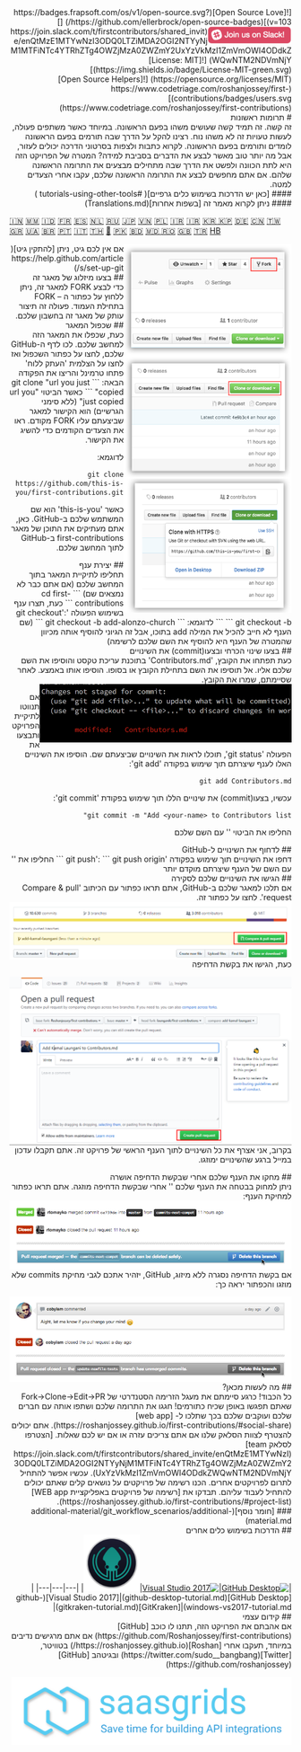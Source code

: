 <div dir="rtl">
[![Open Source Love](https://badges.frapsoft.com/os/v1/open-source.svg?v=103)](https://github.com/ellerbrock/open-source-badges/)
[<img align="right" width="150" src="assets/join-slack-team.png">](https://join.slack.com/t/firstcontributors/shared_invite/enQtMzE1MTYwNzI3ODQ0LTZiMDA2OGI2NTYyNjM1MTFiNTc4YTRhZTg4OWZjMzA0ZWZmY2UxYzVkMzI1ZmVmOWI4ODdkZWQwNTM2NDVmNjY)
[![License: MIT](https://img.shields.io/badge/License-MIT-green.svg)](https://opensource.org/licenses/MIT)
[![Open Source Helpers](https://www.codetriage.com/roshanjossey/first-contributions/badges/users.svg)](https://www.codetriage.com/roshanjossey/first-contributions)
</div>

<div dir="rtl">
# תרומות ראשונות
</div>

<div dir="rtl">
זה קשה. זה תמיד קשה שעושים משהו בפעם הראשונה. במיוחד כאשר משתפים פעולה, לעשות טעויות זה לא משהו נוח. רצינו להקל על הדרך שבה תורמים בפעם הראשונה לומדים ותורמים בפעם הראשונה.
לקרוא כתבות ולצפות בסרטוני הדרכה יכולים לעזור, אבל מה יותר טוב מאשר לבצע את הדברים בסביבת למידה? המטרה של הפרויקט הזה היא לתת הכוונה ולפשט את הדרך שבה מתחילים מבצעים את התרומה הראשונה שלהם. אם אתם מחפשים לבצע את התרומה הראשונה שלכם, עקבו אחרי הצעדים למטה.
</div>

<div dir="rtl">
#### [כאן יש הדרכות בשימוש כלים גרפיים]( #tutorials-using-other-tools )
</div>

<div dir="rtl">
#### ניתן לקרוא מאמר זה [בשפות אחרות](Translations.md)
</div>

[🇮🇳](translations/README.hi.md) [🇲🇲](translations/README.mm_unicode.md) [🇮🇩](translations/README.id.md) [🇫🇷](translations/README.fr.md) [🇪🇸](translations/README.es.md) [🇳🇱](translations/README.nl.md) [🇷🇺](translations/README.ru.md) [🇯🇵](translations/README.ja.md) [🇻🇳](translations/README.vn.md) [🇵🇱](translations/README.pl.md) [🇮🇷](translations/README.fa.md) [🇮🇷](translations/README.fa.en.md) [🇰🇷 🇰🇵](translations/README.ko.md) [🇩🇪](translations/README.de.md) [🇨🇳](translations/README.chs.md) [🇹🇼](translations/README.cht.md) [🇬🇷](translations/README.gr.md) [🇺🇦](translations/README.ua.md) [🇧🇷](translations/README.pt_br.md) [🇵🇹](translations/README.pt-pt.md) [🇮🇹](translations/README.it.md) [🇹🇭](translations/README.th.md) [🏴󠁥󠁳󠁧󠁡󠁿](translations/README.gl.md) [🇵🇰](translations/README.ur.md) [:bangladesh:](translations/README.bn.md) [:moldova: :romania:](translations/README.ro.md) [:uk:](translations/README.md) [🇹🇷](translations/README.tr.md) [HB](translations/README.hb.md)

<div dir="rtl">
<img align="right" width="300" src="assets/fork.png" alt="fork this repository" />
</div>

<div dir="rtl">
אם אין לכם גיט, ניתן [להתקין גיט]( https://help.github.com/articles/set-up-git/)
</div>

<div dir="rtl">
## בצעו מיזלוג של מאגר זה
</div>

<div dir="rtl">
כדי לבצע FORK למאגר זה, ניתן ללחוץ על כפתור ה – FORK בתחילת העמוד. פעולה זה תיצור עותק של מאגר זה בחשבון שלכם.
</div>


<div dir="rtl">
## שכפול המאגר
</div>

<div dir="rtl">
<img align="right" width="300" src="assets/clone.png" alt="clone this repository" />
</div>

<div dir="rtl">
כעת, שכפלו את המאגר הזה למחשב שלכם. לכו לדף ה-GitHub שלכם, לחצו על כפתור השכפול ואז לחצו על הצלמית 'העתק ללוח'
פתחו טרמינל והריצו את הפקודה הבאה:
```
git clone "url you just copied"
```
כאשר הביטוי "url you just copied" (ללא סימני הגרשיים) הוא הקישור למאגר שביצעתם עליו FORK מקודם. ראו את הצעדים הקודמים כדי להשיג את הקישור.

<img align="right" width="300" src="assets/copy-to-clipboard.png" alt="copy URL to clipboard" />

לדוגמא:
```
git clone https://github.com/this-is-you/first-contributions.git
```

כאשר 'this-is-you' הוא שם המשתמש שלכם ב-GitHub. כאן, אתם מעתיקים את התוכן של מאגר first-contributions ב-GitHub לתוך המחשב שלכם.
</div>


<div dir="rtl">
## יצירת ענף
</div>

<div dir="rtl">
תחליפו לתיקיית המאגר בתוך המחשב שלכם (אם אתם כבר לא נמצאים שם)
```
cd first-contributions
```
כעת, תצרו ענף בשימוש הפעולה 'git checkout':
```
git checkout -b <add-your-new-branch-name>
```
לדוגמא:
```
git checkout -b add-alonzo-church
```
(שם הענף לא חייב להכיל את המילה add בתוכו, אבל זה הגיוני להוסיף אותה מכיוון שהמטרה של הענף היא להוסיף את השם שלכם לרשימה)

</div>

<div dir="rtl">
## בצעו שינוי הכרחי ובצעו(commit) את השינויים
</div>

<div dir="rtl">
כעת תפתחו את הקובץ, 'Contributors.md' בתוכנת עריכת טקסט והוסיפו את השם שלכם אליו. אל תוסיפו את השם בתחילת הקובץ או בסופו. הוסיפו אותו באמצע. לאחר שסיימתם, שמרו את הקובץ.

<img align="right" width="450" src="assets/git-status.png" alt="git status" />

אם תנווטו לתיקיית הפרויקט ותבצעו את הפעולה 'git status', תוכלו לראות את השינויים שביצעתם שם.
הוסיפו את השינויים האלו לענף שיצרתם תוך שימוש בפקודה 'git add':
```
git add Contributors.md
```
עכשיו, בצעו(commit) את שינויים הללו תוך שימוש בפקודת 'git commit':
```
git commit -m "Add <your-name> to Contributors list"
```
החליפו את הביטוי '<your-name>' עם השם שלכם
</div>

<div dir="rtl">
## לדחוף את השינויים ל-GitHub
</div>

<div dir="rtl">
דחפו את השינויים תוך שימוש בפקודה 'git push':
```
git push origin <add-your-branch-name>
```
החליפו את '<add-your-branch-name>' עם השם של הענף שיצרתם מוקדם יותר
</div>

<div dir="rtl">
## הגישו את השינויים שלכם לסקירה
</div>

<div dir="rtl">
אם תלכו למאגר שלכם ב-GitHub, אתם תראו כפתור עם הכיתוב 'Compare & pull request'. לחצו על כפתור זה.

<img style="float: right;" src="assets/compare-and-pull.png" alt="create a pull request" />

כעת, הגישו את בקשת הדחיפה

<img style="float: right;" src="assets/submit-pull.png" alt="submit pull request" />

בקרוב, אני אצרף את כל השינויים לתוך הענף הראשי של פרויקט זה. אתם תקבלו עדכון במייל ברגע שהשינויים ימוזגו.
</div>

<div dir="rtl">
## מחקו את הענף שלכם אחרי שבקשת הדחיפה אושרה
</div>

<div dir="rtl">
ניתן למחוק בבטחה את הענף שלכם '<add-your-branch-name>' אחרי שבקשת הדחיפה מוזגה. אתם תראו כפתור למחיקת הענף:

<img style="float: right;" src="assets/delete-branch-after-pr.png" alt="delete branch after PR is merged" />

אם בקשת הדחיפה נסגרה ללא מיזוג, GitHub, יזהיר אתכם לגבי מחיקת commits שלא מוזגו והכפתור יראה כך:

<img style="float: right;" src="assets/delete-branch-warning.png" alt="delete branch after PR is not merged" />

</div>

<div dir="rtl">
## מה לעשות מכאן?
</div>

<div dir="rtl">
כל הכבוד! כרגע סיימתם את מעגל הזרימה הסטנדרטי של Fork->Clone->Edit->PR שאתם תפגשו באופן שכיח כתורמים!
חגגו את התרומה שלכם ושתפו אותה עם חברים שלכם ועוקבים שלכם בכך שתלכו ל- [web app](https://roshanjossey.github.io/first-contributions/#social-share).
אתם יכולים להצטרף לצוות הסלאק שלנו אם אתם צריכים עזרה או אם יש לכם שאלות.
[הצטרפו לסלאק team](https://join.slack.com/t/firstcontributors/shared_invite/enQtMzE1MTYwNzI3ODQ0LTZiMDA2OGI2NTYyNjM1MTFiNTc4YTRhZTg4OWZjMzA0ZWZmY2UxYzVkMzI1ZmVmOWI4ODdkZWQwNTM2NDVmNjY).
עכשיו אפשר להתחיל לתרום לפרויקטים אחרים. הכנו רשימה של פרויקטים על נושאים קלים שאתם יכולים להתחיל לעבוד עליהם. תבדקו את  [רשימה של פרויקטים באפליקציית WEB app](https://roshanjossey.github.io/first-contributions/#project-list).
</div>

<div dir="rtl">
### [חומר נוסף](additional-material/git_workflow_scenarios/additional-material.md)
</div>

<div dir="rtl">
## הדרכות בשימוש כלים אחרים
</div>

<div dir="rtl">
|<a href="github-desktop-tutorial.md"><img alt="GitHub Desktop" src="https://desktop.github.com/images/desktop-icon.svg" width="100"></a>|<a href="github-windows-vs2017-tutorial.md"><img alt="Visual Studio 2017" src="https://www.visualstudio.com/wp-content/uploads/2017/11/microsoft-visual-studio.svg" width="100"></a>|<a href="gitkraken-tutorial.md"><img alt="GitKraken" src="/assets/gk-icon.png" width="100"></a>|
|---|---|---|
|[GitHub Desktop](github-desktop-tutorial.md)|[Visual Studio 2017](github-windows-vs2017-tutorial.md)|[GitKraken](gitkraken-tutorial.md)|
</div>

<div dir="rtl">
## קידום עצמי
</div>

<div dir="rtl">
אם אהבתם את הפרויקט הזה, תתנו לו כוכב [GitHub](https://github.com/Roshanjossey/first-contributions)
אם אתם מרגישים נדיבים במיוחד, תעקבו אחרי [Roshan](https://roshanjossey.github.io/)
בטוויטר, [Twitter](https://twitter.com/sudo__bangbang)
ובגיטהב [GitHub](https://github.com/roshanjossey)

<a href="http://saasgrids.com"> <img alt="https://app.saasgrids.com" src="assets/saasgrids-banner.png" width="500"></a>
</div>
